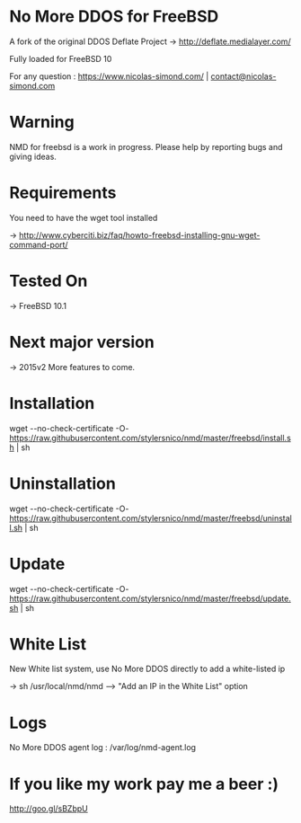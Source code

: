 No More DDOS for FreeBSD
========================

A fork of the original DDOS Deflate Project -> http://deflate.medialayer.com/

Fully loaded for FreeBSD 10

For any question : https://www.nicolas-simond.com/ | contact@nicolas-simond.com

Warning
=======

NMD for freebsd is a work in progress.
Please help by reporting bugs and giving ideas.


Requirements
============

You need to have the wget tool installed

-> http://www.cyberciti.biz/faq/howto-freebsd-installing-gnu-wget-command-port/


Tested On
=========

-> FreeBSD 10.1


Next major version
==================

-> 2015v2
More features to come.


Installation
============

wget --no-check-certificate -O- https://raw.githubusercontent.com/stylersnico/nmd/master/freebsd/install.sh | sh



Uninstallation
==============

wget --no-check-certificate -O- https://raw.githubusercontent.com/stylersnico/nmd/master/freebsd/uninstall.sh | sh




Update
======

wget --no-check-certificate -O- https://raw.githubusercontent.com/stylersnico/nmd/master/freebsd/update.sh | sh



White List
==========

New White list system, use No More DDOS directly to add a white-listed ip

-> sh /usr/local/nmd/nmd  -->  "Add an IP in the White List" option



Logs
====

No More DDOS agent log : /var/log/nmd-agent.log



If you like my work pay me a beer :)
====================================

http://goo.gl/sBZbpU
